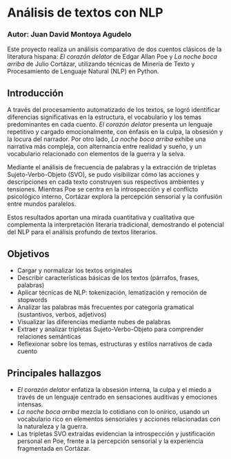# Análisis de textos con NLP

### Autor: Juan David Montoya Agudelo

Este proyecto realiza un análisis comparativo de dos cuentos clásicos de la literatura hispana: *El corazón delator* de Edgar Allan Poe y *La noche boca arriba* de Julio Cortázar, utilizando técnicas de Minería de Texto y Procesamiento de Lenguaje Natural (NLP) en Python.

## Introducción

A través del procesamiento automatizado de los textos, se logró identificar diferencias significativas en la estructura, el vocabulario y los temas predominantes en cada cuento. *El corazón delator* presenta un lenguaje repetitivo y cargado emocionalmente, con énfasis en la culpa, la obsesión y la locura del narrador. Por otro lado, *La noche boca arriba* exhibe una narrativa más compleja, con alternancia entre realidad y sueño, y un vocabulario relacionado con elementos de la guerra y la selva.

Mediante el análisis de frecuencia de palabras y la extracción de tripletas Sujeto-Verbo-Objeto (SVO), se pudo visibilizar cómo las acciones y descripciones en cada texto construyen sus respectivos ambientes y tensiones. Mientras Poe se centra en la introspección y el conflicto psicológico interno, Cortázar explora la percepción sensorial y la confusión entre mundos paralelos.

Estos resultados aportan una mirada cuantitativa y cualitativa que complementa la interpretación literaria tradicional, demostrando el potencial del NLP para el análisis profundo de textos literarios.

## Objetivos

- Cargar y normalizar los textos originales  
- Describir características básicas de los textos (párrafos, frases, palabras)  
- Aplicar técnicas de NLP: tokenización, lematización y remoción de stopwords  
- Analizar las palabras más frecuentes por categoría gramatical (sustantivos, verbos, adjetivos)  
- Visualizar las diferencias mediante nubes de palabras  
- Extraer y analizar tripletas Sujeto-Verbo-Objeto para comprender relaciones semánticas  
- Reflexionar sobre los temas, estructuras y estilos narrativos de cada cuento

## Principales hallazgos

- *El corazón delator* enfatiza la obsesión interna, la culpa y el miedo a través de un lenguaje centrado en sensaciones auditivas y emociones intensas.  
- *La noche boca arriba* mezcla lo cotidiano con lo onírico, usando un vocabulario rico en elementos sensoriales y acciones relacionadas con la naturaleza y la guerra.  
- Las tripletas SVO extraídas evidencian la introspección y justificación personal en Poe, frente a la percepción sensorial y la experiencia fragmentada en Cortázar.
